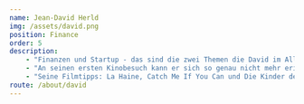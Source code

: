 ```yaml
---
name: Jean-David Herld
img: /assets/david.png
position: Finance
order: 5
description:
    - "Finanzen und Startup - das sind die zwei Themen die David im Alltag beschäftigen. Er hält einen BWL und Finance Studienabschluss inne. Neben seiner Tätigkeit als Finanzanalyst bei Strata Partners gründete er das Startup-Netzwerk SUN e.V. Cinuru unterstützt er in den Bereichen Finanzierung und Investment und schafft es von seinem Wohnort London aus, dem Team in allen Finanzentscheidungen zur Seite zur stehen."
    - "An seinen ersten Kinobesuch kann er sich so genau nicht mehr erinnern - aber es war das Dschungelbuch, das ihm die Magie des Films zeigte. Kino ist für ihn eine gemeinschaftliche Erfahrung - er mag es den Besuch mit Freunden zu planen, den Film auszuwählen. David  ist immer bestens informiert und weiß jederzeit einen Film zu empfehlen."
    - "Seine Filmtipps: La Haine, Catch Me If You Can und Die Kinder des Monsieur Mathieu."
route: /about/david
---
```


